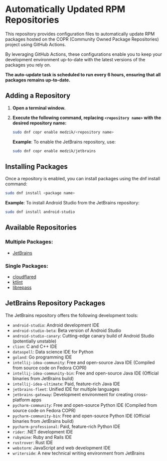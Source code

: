 # Automatically Updated RPM Repositories

This repository provides configuration files to automatically update RPM packages hosted on the COPR (Community Owned Package Repositories) project using GitHub Actions. 

By leveraging GitHub Actions, these configurations enable you to keep your development environment up-to-date with the latest versions of the packages you rely on. 

**The auto-update task is scheduled to run every 6 hours, ensuring that all packages remains up-to-date.**

## Adding a Repository

1. **Open a terminal window.**
2. **Execute the following command, replacing `<repository name>` with the desired repository name:**

   ```bash
   sudo dnf copr enable medzik/<repository name>
   ```

    **Example**: To enable the JetBrains repository, use:

    ```bash
    sudo dnf copr enable medzik/jetbrains
    ```

## Installing Packages

Once a repository is enabled, you can install packages using the dnf install command:

```bash
sudo dnf install <package name>
```

**Example**: To install Android Studio from the JetBrains repository:

```bash
sudo dnf install android-studio
```

## Available Repositories

### Multiple Packages:

* [JetBrains](https://copr.fedorainfracloud.org/coprs/medzik/jetbrains/)

### Single Packages:

* [cloudflared](https://copr.fedorainfracloud.org/coprs/medzik/cloudflared/)
* [ktlint](https://copr.fedorainfracloud.org/coprs/medzik/ktlint/)
* [librepass](https://copr.fedorainfracloud.org/coprs/medzik/librepass/)

## JetBrains Repository Packages

The JetBrains repository offers the following development tools:

* `android-studio`: Android development IDE
* `android-studio-beta`: Beta version of Android Studio
* `android-studio-canary`: Cutting-edge canary build of Android Studio (potentially unstable)
* `clion`: C and C++ IDE
* `dataspell`: Data science IDE for Python
* `goland`: Go programming IDE
* `intellij-idea-community`: Free and open-source Java IDE (Compiled from source code on Fedora COPR)
* `intellij-idea-community-bin`: Free and open-source Java IDE (Official binaries from JetBrains build)
* `intellij-idea-ultimate`: Paid, feature-rich Java IDE
* `jetbrains-fleet`: Unified IDE for multiple languages
* `jetbrains-gateway`: Development environment for creating cross-platform apps
* `pycharm-community`: Free and open-source Python IDE (Compiled from source code on Fedora COPR)
* `pycharm-community-bin`: Free and open-source Python IDE (Official binaries from JetBrains build)
* `pycharm-professional`: Paid, feature-rich Python IDE
* `rider`: .NET development IDE
* `rubymine`: Ruby and Rails IDE
* `rustrover`: Rust IDE
* `webstorm`: JavaScript and web development IDE
* `writerside`: A new technical writing environment from JetBrains
